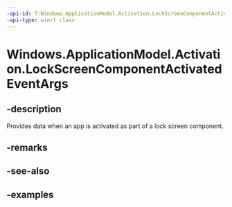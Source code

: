 ```yaml
---
-api-id: T:Windows.ApplicationModel.Activation.LockScreenComponentActivatedEventArgs
-api-type: winrt class
---
```


<!-- Class syntax.
public class LockScreenComponentActivatedEventArgs : IActivatedEventArgs
-->

# Windows.ApplicationModel.Activation.LockScreenComponentActivatedEventArgs

## -description

Provides data when an app is activated as part of a lock screen component. 

## -remarks

## -see-also

## -examples

